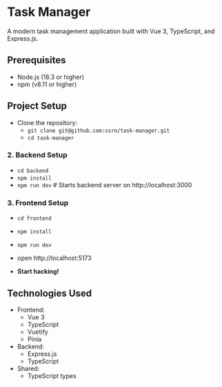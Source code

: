 # Task Manager

A modern task management application built with Vue 3, TypeScript, and Express.js.

## Prerequisites
- Node.js (18.3 or higher)
- npm (v8.11 or higher)

## Project Setup
- Clone the repository:
    - `git clone git@github.com:ssrn/task-manager.git`
    - `cd task-manager`

### 2. Backend Setup
- `cd backend`
- `npm install`
- `npm run dev` # Starts backend server on http://localhost:3000

### 3. Frontend Setup
- `cd frontend`
- `npm install`
- `npm run dev`
- open http://localhost:5173

- **Start hacking!**

## Technologies Used
- Frontend:
  - Vue 3
  - TypeScript
  - Vuetify
  - Pinia
- Backend:
  - Express.js
  - TypeScript
- Shared:
  - TypeScript types